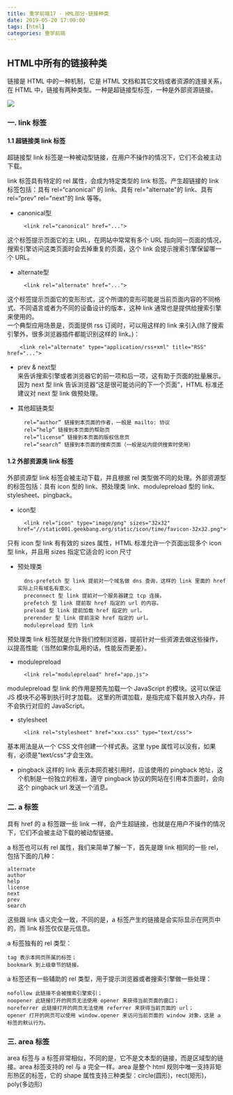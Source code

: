 ```yaml
---
title: 重学前端17 - HML部分-链接种类
date: 2019-05-20 17:00:00
tags: [html]
categories: 重学前端
---
```


## HTML中所有的链接种类
链接是 HTML 中的一种机制，它是 HTML 文档和其它文档或者资源的连接关系，在 HTML 中，链接有两种类型。一种是超链接型标签，一种是外部资源链接。

![](https://i.imgur.com/qd7eCGQ.png)

<!-- more -->
### 一. link 标签

#### 1.1 超链接类 link 标签
超链接型 link 标签是一种被动型链接，在用户不操作的情况下，它们不会被主动下载。

link 标签具有特定的 rel 属性，会成为特定类型的 link 标签。产生超链接的 link 标签包括：具有 rel=“canonical” 的 link、具有 rel="alternate"的 link、具有 rel=“prev” rel="next"的 link 等等。

- canonical型
	
		<link rel="canonical" href="...">
这个标签提示页面它的主 URL，在网站中常常有多个 URL 指向同一页面的情况，搜索引擎访问这类页面时会去掉重复的页面，这个 link 会提示搜索引擎保留哪一个 URL。

- alternate型

		<link rel="alternate" href="...">
这个标签提示页面它的变形形式，这个所谓的变形可能是当前页面内容的不同格式、不同语言或者为不同的设备设计的版本，这种 link 通常也是提供给搜索引擎来使用的。  
一个典型应用场景是，页面提供 rss 订阅时，可以用这样的 link 来引入(除了搜索引擎外，很多浏览器插件都能识别这样的 link。)：

		<link rel="alternate" type="application/rss+xml" title="RSS" href="...">

- prev & next型  
来告诉搜索引擎或者浏览器它的前一项和后一项，这有助于页面的批量展示。因为 next 型 link 告诉浏览器“这是很可能访问的下一个页面”，HTML 标准还建议对 next 型 link 做预处理。

- 其他超链类型

		rel=“author” 链接到本页面的作者，一般是 mailto: 协议
		rel=“help” 链接到本页面的帮助页
		rel=“license” 链接到本页面的版权信息页
		rel=“search” 链接到本页面的搜索页面（一般是站内提供搜索时使用）

#### 1.2 外部资源类 link 标签
外部资源型 link 标签会被主动下载，并且根据 rel 类型做不同的处理。外部资源型的标签包括：具有 icon 型的 link、预处理类 link、modulepreload 型的 link、stylesheet、pingback。

- icon型

		<link rel="icon" type="image/png" sizes="32x32" href="//static001.geekbang.org/static/icon/time/favicon-32x32.png">
只有 icon 型 link 有有效的 sizes 属性，HTML 标准允许一个页面出现多个 icon 型 link，并且用 sizes 指定它适合的 icon 尺寸
- 预处理类

		dns-prefetch 型 link 提前对一个域名做 dns 查询，这样的 link 里面的 href 实际上只有域名有意义。
		preconnect 型 link 提前对一个服务器建立 tcp 连接。
		prefetch 型 link 提前取 href 指定的 url 的内容。
		preload 型 link 提前加载 href 指定的 url。
		prerender 型 link 提前渲染 href 指定的 url。
		modulepreload 型的 link
预处理类 link 标签就是允许我们控制浏览器，提前针对一些资源去做这些操作，以提高性能（当然如果你乱用的话，性能反而更差）。
- modulepreload  
	
		<link rel="modulepreload" href="app.js">
modulepreload 型 link 的作用是预先加载一个 JavaScript 的模块。这可以保证 JS 模块不必等到执行时才加载。
这里的所谓加载，是指完成下载并放入内存，并不会执行对应的 JavaScript。
- stylesheet

		<link rel="stylesheet" href="xxx.css" type="text/css">
基本用法是从一个 CSS 文件创建一个样式表。这里 type 属性可以没有，如果有，必须是"text/css"才会生效。

- pingback
这样的 link 表示本网页被引用时，应该使用的 pingback 地址，这个机制是一份独立的标准，遵守 pingback 协议的网站在引用本页面时，会向这个 pingback url 发送一个消息。

### 二. a 标签
具有 href 的 a 标签跟一些 link 一样，会产生超链接，也就是在用户不操作的情况下，它们不会被主动下载的被动型链接。

a 标签也可以有 rel 属性，我们来简单了解一下，首先是跟 link 相同的一些 rel，包括下面的几种：

	alternate
	author
	help
	license
	next
	prev
	search

这些跟 link 语义完全一致，不同的是，a 标签产生的链接是会实际显示在网页中的，而 link 标签仅仅是元信息。

a 标签独有的 rel 类型：

	tag 表示本网页所属的标签；
	bookmark 到上级章节的链接。

a 标签还有一些辅助的 rel 类型，用于提示浏览器或者搜索引擎做一些处理：

	nofollow 此链接不会被搜索引擎索引；
	noopener 此链接打开的网页无法使用 opener 来获得当前页面的窗口；
	noreferrer 此链接打开的网页无法使用 referrer 来获得当前页面的 url；
	opener 打开的网页可以使用 window.opener 来访问当前页面的 window 对象，这是 a 标签的默认行为。

### 三. area 标签

area 标签与 a 标签非常相似，不同的是，它不是文本型的链接，而是区域型的链接。area 标签支持的 rel 与 a 完全一样。area 是整个 html 规则中唯一支持非矩形热区的标签，它的 shape 属性支持三种类型：circle(圆形)，rect(矩形)，poly(多边形)